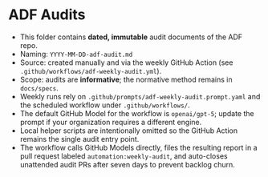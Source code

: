 # ADF Audits

- This folder contains **dated, immutable** audit documents of the ADF repo.
- Naming: `YYYY-MM-DD-adf-audit.md`
- Source: created manually and via the weekly GitHub Action (see `.github/workflows/adf-weekly-audit.yml`).
- Scope: audits are **informative**; the normative method remains in `docs/specs`.
- Weekly runs rely on `.github/prompts/adf-weekly-audit.prompt.yaml` and the scheduled workflow under `.github/workflows/`.
- The default GitHub Model for the workflow is `openai/gpt-5`; update the prompt if your organization requires a different engine.
- Local helper scripts are intentionally omitted so the GitHub Action remains the single audit entry point.
- The workflow calls GitHub Models directly, files the resulting report in a pull request labeled `automation:weekly-audit`, and
  auto-closes unattended audit PRs after seven days to prevent backlog churn.
